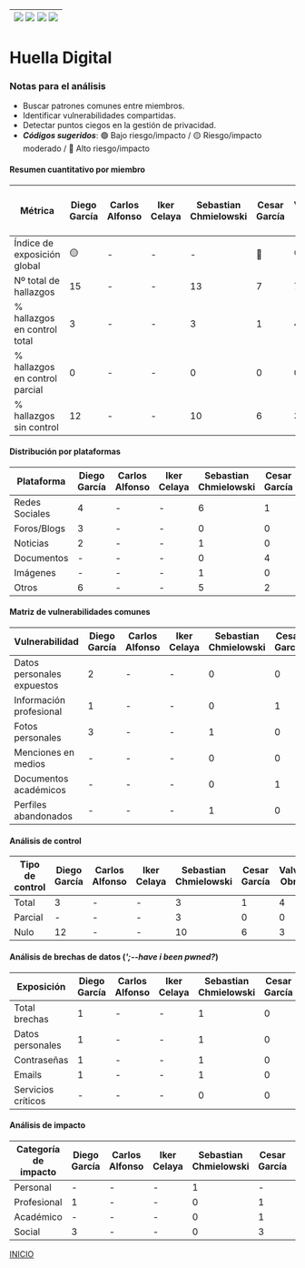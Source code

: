 | [![](https://img.shields.io/badge/-Inicio-FFF?style=flat&logo=Emlakjet&logoColor=black)](/README.md) [![](https://img.shields.io/badge/-Entrega_2-FFF?style=flat&logo=openstreetmap&logoColor=black)](/Entregas/Entrega-2/ModeloDeNegocio.md)  [![](https://img.shields.io/badge/-Entrega_3-FFF?style=flat&logo=openstreetmap&logoColor=black)](/Entregas/Entrega-3/HuellaDigital.md)  [![](https://img.shields.io/badge/-Entrega_4-FFF?style=flat&logo=openstreetmap&logoColor=black)]()|
|:-:|
# Huella Digital

### Notas para el análisis

- Buscar patrones comunes entre miembros.
- Identificar vulnerabilidades compartidas.
- Detectar puntos ciegos en la gestión de privacidad.
- ***Códigos sugeridos***: 🟢 Bajo riesgo/impacto / 🟡 Riesgo/impacto moderado / 🔴 Alto riesgo/impacto


#### Resumen cuantitativo por miembro

<div align=center>

|Métrica|Diego García|Carlos Alfonso|Iker Celaya|Sebastian Chmielowski|Cesar García|Valvanuz Obregón|Eduardo Olea|Lucia Prieto|Daniel Puente|Anette Torres|Patrón grupal<br>(Media y desviación)|
|-|-|-|-|-|-|-|-|-|-|-|-|
|Índice de exposición global|🟡|-|-|-|🔴|🟢|🟢|🟢|-|-|-|
|Nº total de hallazgos|15|-|-|13|7|7|12|7|-|-|-|
|% hallazgos en control total|3|-|-|3|1|4|5|5|-|-|-|
|% hallazgos en control parcial|0|-|-|0|0|0|0|0|-|-|-|
|% hallazgos sin control|12|-|-|10|6|3|7|2|-|-|-|

</div>

#### Distribución por plataformas

<div align=center>

|Plataforma|Diego García|Carlos Alfonso|Iker Celaya|Sebastian Chmielowski|Cesar García|Valvanuz Obregón|Eduardo Olea|Lucia Prieto|Daniel Puente|Anette Torres|Total grupo|
|-|-|-|-|-|-|-|-|-|-|-|-|
|Redes Sociales|4|-|-|6|1|3|6|4|-|-|-|
|Foros/Blogs|3|-|-|0|0|0|2|-|-|-|-|
|Noticias|2|-|-|1|0|0|0|-|-|-|-|
|Documentos|-|-|-|0|4|0|3|-|-|-|-|
|Imágenes|-|-|-|1|0|0|0|1|-|-|-|
|Otros|6|-|-|5|2|4|1|2|-|-|-|

</div>

#### Matriz de vulnerabilidades comunes

<div align=center>

|Vulnerabilidad|Diego García|Carlos Alfonso|Iker Celaya|Sebastian Chmielowski|Cesar García|Valvanuz Obregón|Eduardo Olea|Lucia Prieto|Daniel Puente|Anette Torres|% Grupo|Riesgo medio|
|-|-|-|-|-|-|-|-|-|-|-|-|-|
|Datos personales expuestos|2|-|-|0|0|0|0|0|-|-|-|-|
|Información profesional|1|-|-|0|1|0|0|1|-|-|-|-|
|Fotos personales|3|-|-|1|0|3|0|1|-|-|-|-|
|Menciones en medios|-|-|-|0|0|0|0|0|-|-|-|-|
|Documentos académicos|-|-|-|0|1|1|0|0|-|-|-|-|
|Perfiles abandonados|-|-|-|1|0|0|0|0|-|-|-|-|


</div>

#### Análisis de control

<div align=center>

|Tipo de control|Diego García|Carlos Alfonso|Iker Celaya|Sebastian Chmielowski|Cesar García|Valvanuz Obregón|Eduardo Olea|Lucia Prieto|Daniel Puente|Anette Torres|% Grupo|Riesgo promedio|
|-|-|-|-|-|-|-|-|-|-|-|-|-|
|Total|3|-|-|3|1|4|4|5|-|-|-|-|-|
|Parcial|-|-|-|3|0|0|0|0|-|-|-|-|-|
|Nulo|12|-|-|10|6|3|7|2|-|-|-|-|-|

</div>

#### Análisis de brechas de datos (*';--have i been pwned?*)

<div align=center>

|Exposición|Diego García|Carlos Alfonso|Iker Celaya|Sebastian Chmielowski|Cesar García|Valvanuz Obregón|Eduardo Olea|Lucia Prieto|Daniel Puente|Anette Torres|% grupal|
|-|-|-|-|-|-|-|-|-|-|-|-|
|Total brechas|1|-|-|1|0|2|0|0|-|-|-|-|
|Datos personales|1|-|-|1|0|0|0|0|-|-|-|-|
|Contraseñas|1|-|-|1|0|0|0|0|-|-|-|-|
|Emails|1|-|-|1|0|2|0|0|-|-|-|-|
|Servicios críticos|-|-|-|0|0|0|0|0|-|-|-|-|

</div>

#### Análisis de impacto

<div align=center>

|Categoría de impacto|Diego García|Carlos Alfonso|Iker Celaya|Sebastian Chmielowski|Cesar García|Valvanuz Obregón|Eduardo Olea|Lucia Prieto|Daniel Puente|Anette Torres|Impacto grupal|
|-|-|-|-|-|-|-|-|-|-|-|-|
|Personal|-|-|-|1|-|3|0|4|-|-|-|-|
|Profesional|1|-|-|0|1|0|0|1|-|-|-|-|
|Académico|-|-|-|0|1|1|0|0|-|-|-|-|
|Social|3|-|-|0|3|0|5|-|-|-|-|-|

</div>

[INICIO](/README.md)
